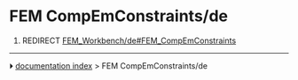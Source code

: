 # FEM CompEmConstraints/de
1.  REDIRECT [FEM_Workbench/de#FEM_CompEmConstraints](FEM_Workbench/de#FEM_CompEmConstraints.md)



---
⏵ [documentation index](../README.md) > FEM CompEmConstraints/de
